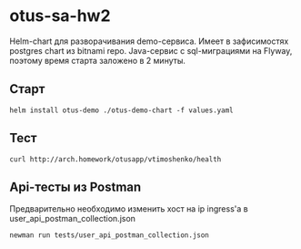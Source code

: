 # otus-sa-hw2
Helm-chart для разворачивания demo-сервиса. Имеет в зафисимостях postgres chart из bitnami repo. 
Java-сервис с sql-миграциями на Flyway, поэтому время старта заложено в 2 минуты. 

## Старт
```helm install otus-demo ./otus-demo-chart -f values.yaml```

## Тест
```curl http://arch.homework/otusapp/vtimoshenko/health```
  
## Api-тесты из Postman 
Предварительно необходимо изменить хост на ip ingress'а в user_api_postman_collection.json  

```newman run tests/user_api_postman_collection.json```

  
